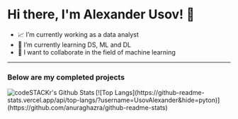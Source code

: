 # Hi there, I'm Alexander Usov! 👋

- 📈 I’m currently working as a data analyst
- 🧠 I’m currently learning DS, ML and DL
- 🤝 I want to collaborate in the field of machine learning

---
### Below are my completed projects

<img align="left" alt="codeSTACKr's Github Stats" src="https://github-readme-stats.vercel.app/api?username=UsovAlexander&show_icons=true&hide_border=true" />
[![Top Langs](https://github-readme-stats.vercel.app/api/top-langs/?username=UsovAlexander&hide=pyton)](https://github.com/anuraghazra/github-readme-stats)

